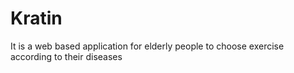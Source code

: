 # Kratin
It is a web based application for elderly people to choose exercise according to their diseases
